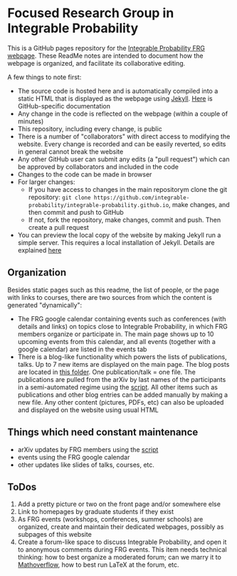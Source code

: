 # Focused Research Group in Integrable Probability

This is a GitHub pages repository for the [Integrable Probability FRG webpage](https://integrable-probability.github.io/). These ReadMe notes are intended to document how the webpage is organized, and facilitate its collaborative editing.

A few things to note first:
- The source code is hosted here and is automatically compiled into a static HTML that is displayed as the webpage using [Jekyll](https://jekyllrb.com/). [Here](https://help.github.com/articles/using-jekyll-as-a-static-site-generator-with-github-pages/) is GitHub-specific documentation
- Any change in the code is reflected on the webpage (within a couple of minutes)
- This repository, including every change, is public
- There is a number of "collaborators" with direct access to modifying the website. Every change is recorded and can be easily reverted, so edits in general cannot break the website
- Any other GitHub user can submit any edits (a "pull request") which can be approved by collaborators and included in the code
- Changes to the code can be made in browser
- For larger changes:
  - If you have access to changes in the main repositorym clone the git repository: `git clone https://github.com/integrable-probability/integrable-probability.github.io`, make changes, and then commit and push to GitHub
  - If not, fork the repository, make changes, commit and push. Then create a pull request
- You can preview the local copy of the website by making Jekyll run a simple server. This requires a local installation of Jekyll. Details are explained [here](https://help.github.com/articles/setting-up-your-github-pages-site-locally-with-jekyll/)

## Organization

Besides static pages such as this readme, the list of people, or the page with links to courses, there are two sources from which the content is generated "dynamically":

- The FRG google calendar containing events such as conferences (with details and links) on topics close to Integrable Probability, in which FRG members organize or participate in. The main page shows up to 10 upcoming events from this calendar, and all events (together with a google calendar) are listed in the events tab
- There is a blog-like functionality which powers the lists of publications, talks. Up to 7 new items are displayed on the main page. The blog posts are located in [this folder](https://github.com/integrable-probability/integrable-probability.github.io/tree/writing_readme/blog/_posts). One publication/talk = one file. The publications are pulled from the arXiv by last names of the participants in a semi-automated regime using the [script](https://github.com/lenis2000/arXiv_API). All other items such as publications and other blog entries can be added manually by making a new file. Any other content (pictures, PDFs, etc) can also be uploaded and displayed on the website using usual HTML

## Things which need constant maintenance
- arXiv updates by FRG members using the [script](https://github.com/lenis2000/arXiv_API)
- events using the FRG google calendar
- other updates like slides of talks, courses, etc.

## ToDos
1. Add a pretty picture or two on the front page and/or somewhere else
2. Link to homepages by graduate students if they exist
3. As FRG events (workshops, conferences, summer schools) are organized, create and maintain their dedicated webpages, possibly as subpages of this website
4. Create a forum-like space to discuss Integrable Probability, and open it to anonymous comments during FRG events. This item needs technical thinking: how to best organize a moderated forum; can we marry it to [Mathoverflow](https://mathoverflow.net), how to best run LaTeX at the forum, etc.
